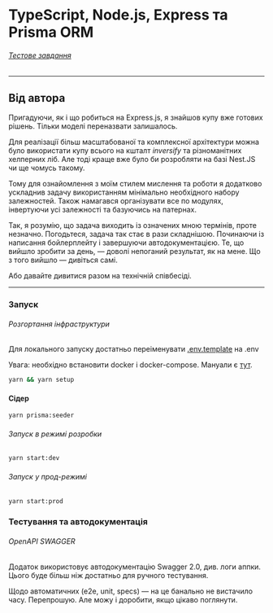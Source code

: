 # TypeScript, Node.js, Express та Prisma ORM

###### [Тестове завдання](TASK.md)

---
## Від автора
Пригадуючи, як і що робиться на Express.js, я знайшов купу вже готових рішень. Тільки моделі переназвати залишалось.

Для реалізації більш масштабованої та комплексної архітектури можна було використати купу всього на кшталт *inversify* та різноманітних хелперних ліб. Але тоді краще вже було би розробляти на базі Nest.JS чи ще чомусь такому.

Тому для ознайомлення з моїм стилем мислення та роботи я додатково ускладнив задачу використанням мінімально необхідного набору залежностей. Також намагався організувати все по модулях, інвертуючи усі залежності та базуючись на патернах.

Так, я розумію, що задача виходить із означених мною термінів, проте незначно. Погодьтеся, задача так стає в рази складнішою. Починаючи із написання бойлерплейту і завершуючи автодокументацією. Те, що вийшло зробити за день, — доволі непоганий результат, як на мене.
Що з того вийшло — дивіться самі.

Або давайте дивитися разом на технічній співбесіді.

---
### Запуск
###### Розгортання інфраструктури
Для локального запуску достатньо переіменувати [.env.template](.env.template) на .env

Увага: необхідно встановити docker і docker-compose. Мануали є [тут](https://docs.docker.com/compose/install/).
```bash
yarn && yarn setup
```
#### Сідер
```bash
yarn prisma:seeder
```

###### Запуск в режимі розробки
```bash
yarn start:dev
```
###### Запуск у прод-режимі
```bash
yarn start:prod
```

### Тестування та автодокументація
###### OpenAPI SWAGGER
Додаток використовує автодокументацію Swagger 2.0, див. логи аппки.
Цього буде більш ніж достатньо для ручного тестування.

Щодо автоматичних (e2e, unit, specs) — на це банально не вистачило часу. Перепрошую. Але можу і доробити, якщо цікаво поглянути.

